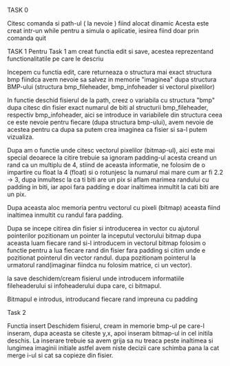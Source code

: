 TASK 0

Citesc comanda si path-ul ( la nevoie ) fiind alocat dinamic
Acesta este creat intr-un while pentru a simula o aplicatie, iesirea fiind doar prin comanda quit

TASK 1
Pentru Task 1 am creat functia edit si save, acestea reprezentand functionalitatile pe care le descriu

Incepem cu functia edit, care returneaza o structura mai exact structura bmp fiindca
avem nevoie sa salvez in memorie "imaginea" dupa structura BMP-ului
(structura bmp_fileheader, bmp_infoheader si vectorul pixelilor)

In functie deschid fisierul de la path, creez o variabila cu structura "bmp"
dupa citesc din fisier exact numarul de biti al structurii bmp_fileheader, respectiv bmp_infoheader, 
aici se introduce in variabilele din structura ceea ce este nevoie pentru fiecare (dupa structura bmp-ului), 
avem nevoie de acestea pentru ca dupa sa putem crea imaginea ca fisier si sa-l putem vizualiza.

Dupa am o functie unde citesc vectorul pixelilor (bitmap-ul), aici este mai special deoarece la citire trebuie 
sa ignoram padding-ul acesta creand un rand ca un multiplu de 4, stiind de aceasta informatie, 
ne folosim de o impartire cu float la 4 (float) si o rotunjesc la numarul mai mare cum ar fi 2.2 -> 3, 
dupa inmultesc la ca ti biti are un pix si aflam marimea randului cu padding in biti, 
iar apoi fara padding e doar inaltimea inmultit la cati biti are un pix.

Dupa aceasta aloc memoria pentru vectorul cu pixeli (bitmap) aceasta fiind inaltimea inmultit cu randul fara padding.

Dupa se incepe citirea din fisier si introducerea in vector
cu ajutorul pointerilor
pozitionam un pointer la inceputul vectorului bitmap
dupa aceasta luam fiecare rand si-l introducem in vectorul bitmap folosim o functie pentru a lua fiecare rand din fisier 
fara padding si citim unde e pozitionat pointerul din vector randul.
dupa pozitionam pointerul la urmatorul rand(imaginar fiindca nu folosim matrice, ci un vector).

la save deschidem/cream fisierul unde introducem informatiile fileheaderului si infoheaderului dupa care, ci bitmapul.

Bitmapul e introdus, introducand fiecare rand impreuna cu padding


Task 2

Functia insert
Deschidem fisierul, cream in memorie bmp-ul pe care-l inseram, dupa aceasta se citeste y,x, apoi inseram bitmap-ul in cel initila deschis. 
La inserare trebuie sa avem grija sa nu treaca peste inaltimea si lungimea imaginii initiale astfel avem niste decizii care schimba 
pana la cat merge i-ul si cat sa copieze din fisier.